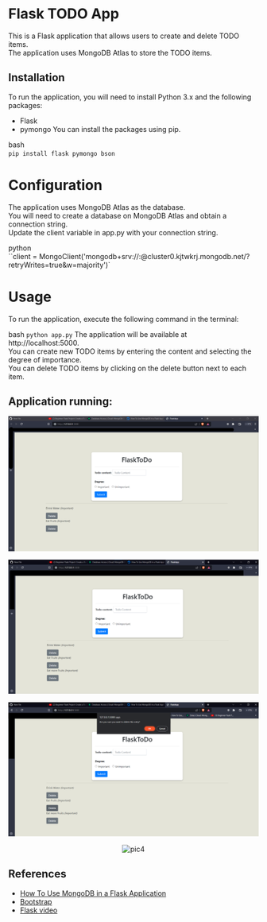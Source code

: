 # Flask TODO App
This is a Flask application that allows users to create and delete TODO items. <br>
The application uses MongoDB Atlas to store the TODO items.

## Installation
To run the application, you will need to install Python 3.x and the following packages:

- Flask
- pymongo
You can install the packages using pip.

bash <br>
`pip install flask pymongo bson`

# Configuration
The application uses MongoDB Atlas as the database. <br> 
You will need to create a database on MongoDB Atlas and obtain a connection string. <br>
Update the client variable in app.py with your connection string.<br>

python<br>
``client = MongoClient('mongodb+srv://<username>:<password>@cluster0.kjtwkrj.mongodb.net/<database>?retryWrites=true&w=majority')`

# Usage
To run the application, execute the following command in the terminal:

bash
`python app.py`
The application will be available at http://localhost:5000. <br>
You can create new TODO items by entering the content and selecting the degree of importance.<br>
You can delete TODO items by clicking on the delete button next to each item.<br>

## Application running:

<p align="center">
  <img alt="pic1" src="./screens/pic1.png" >
</p>

<p align="center">
  <img alt="pic2" src="./screens/pic2.png" >
</p>

<p align="center">
  <img alt="pic3" src="./screens/pic3.png" >
</p>

<p align="center">
  <img alt="pic4" src="./screens/pic41.png" >
</p>


## References
- [How To Use MongoDB in a Flask Application](https://www.digitalocean.com/community/tutorials/how-to-use-mongodb-in-a-flask-application)
- [Bootstrap](https://getbootstrap.com/docs/5.3/getting-started/introduction/)
- [Flask video](https://www.youtube.com/watch?v=xjHEcmjlD-Y&t=493s)
